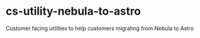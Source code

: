 # cs-utility-nebula-to-astro
Customer facing utilities to help customers migrating from Nebula to Astro
